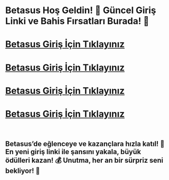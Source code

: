 # Betasus Hoş Geldin! 🚀 Güncel Giriş Linki ve Bahis Fırsatları Burada! 🎉

# [Betasus Giriş İçin Tıklayınız](https://cutt.ly/EreytWq9)
# [Betasus Giriş İçin Tıklayınız](https://cutt.ly/EreytWq9)
# [Betasus Giriş İçin Tıklayınız](https://cutt.ly/EreytWq9)
# [Betasus Giriş İçin Tıklayınız](https://cutt.ly/EreytWq9)

<br>

## Betasus’de eğlenceye ve kazançlara hızla katıl! 🎯 En yeni giriş linki ile şansını yakala, büyük ödülleri kazan! 💰 Unutma, her an bir sürpriz seni bekliyor! 🎁
